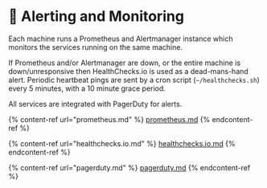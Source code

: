 # 🚨 Alerting and Monitoring

Each machine runs a Prometheus and Alertmanager instance which monitors the services running on the same machine.

If Prometheus and/or Alertmanager are down, or the entire machine is down/unresponsive then HealthChecks.io is used as a dead-mans-hand alert. Periodic heartbeat pings are sent by a cron script (`~/healthchecks.sh`) every 5 minutes, with a 10 minute grace period.

All services are integrated with PagerDuty for alerts.

{% content-ref url="prometheus.md" %}
[prometheus.md](prometheus.md)
{% endcontent-ref %}

{% content-ref url="healthchecks.io.md" %}
[healthchecks.io.md](healthchecks.io.md)
{% endcontent-ref %}

{% content-ref url="pagerduty.md" %}
[pagerduty.md](pagerduty.md)
{% endcontent-ref %}
